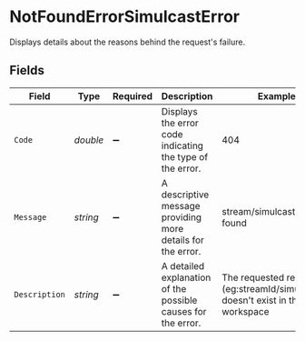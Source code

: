 # NotFoundErrorSimulcastError

Displays details about the reasons behind the request's failure.


## Fields

| Field                                                                           | Type                                                                            | Required                                                                        | Description                                                                     | Example                                                                         |
| ------------------------------------------------------------------------------- | ------------------------------------------------------------------------------- | ------------------------------------------------------------------------------- | ------------------------------------------------------------------------------- | ------------------------------------------------------------------------------- |
| `Code`                                                                          | *double*                                                                        | :heavy_minus_sign:                                                              | Displays the error code indicating the type of the error.                       | 404                                                                             |
| `Message`                                                                       | *string*                                                                        | :heavy_minus_sign:                                                              | A descriptive message providing more details for the error.                     | stream/simulcast not found                                                      |
| `Description`                                                                   | *string*                                                                        | :heavy_minus_sign:                                                              | A detailed explanation of the possible causes for the error.<br/>               | The requested resource (eg:streamId/simulcastId) doesn't exist in the workspace |